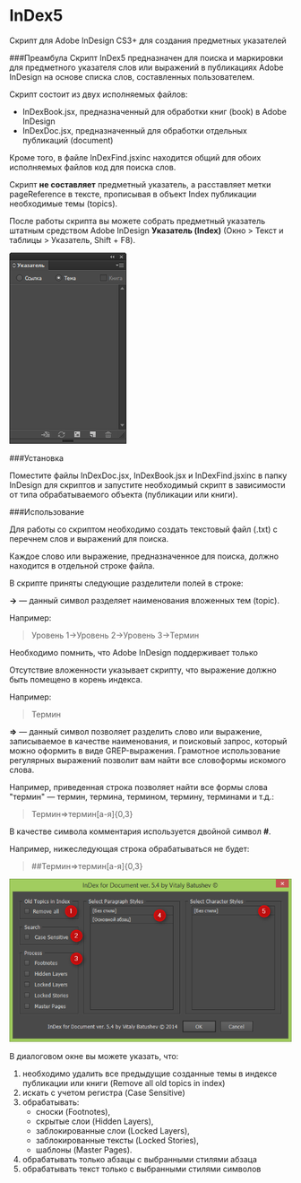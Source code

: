 InDex5
======

Скрипт для Adobe InDesign CS3+ для создания предметных указателей

###Преамбула
Скрипт InDex5 предназначен для поиска и маркировки для предметного указателя слов или выражений в публикациях Adobe InDesign на основе списка слов, составленных пользователем.

Скрипт состоит из двух исполняемых файлов:
- InDexBook.jsx, предназначенный для обработки книг (book) в Adobe InDesign
- InDexDoc.jsx, предназначенный для обработки отдельных публикаций (document)

Кроме того, в файле InDexFind.jsxinc находится общий для обоих исполняемых файлов код для поиска слов.

Скрипт **не составляет** предметный указатель, а расставляет метки pageReference в тексте, прописывая в объект Index публикации необходимые темы (topics).

После работы скрипта вы можете собрать предметный указатель штатным средством Adobe InDesign **Указатель (Index)** (Окно > Текст и таблицы > Указатель, Shift + F8).

![Панель Указатель](https://raw.githubusercontent.com/vbatushev/InDex5/master/images/index_panel.png)

###Установка

Поместите файлы InDexDoc.jsx, InDexBook.jsx и InDexFind.jsxinc в папку InDesign для скриптов и запустите необходимый скрипт в зависимости от типа обрабатываемого объекта (публикации или книги).

###Использование

Для работы со скриптом необходимо создать текстовый файл (.txt) с перечнем слов и выражений для поиска.

Каждое слово или выражение, предназначенное для поиска, должно находится в отдельной строке файла.

В скрипте приняты следующие разделители полей в строке:

**->** — данный символ разделяет наименования вложенных тем (topic).

Например:
> Уровень 1->Уровень 2->Уровень 3->Термин

Необходимо помнить, что Adobe InDesign поддерживает только 

Отсутствие вложенности указывает скрипту, что выражение должно быть помещено в корень индекса.

Например:
> Термин

**=>** — данный символ позволяет разделить слово или выражение, записываемое в качестве наименования, и поисковый запрос, который можно оформить в виде GREP-выражения. Грамотное использование регулярных выражений позволит вам найти все словоформы искомого слова.

Например, приведенная строка позволяет найти все формы слова "термин" — термин, термина, термином, термину, терминами и т.д.:
> Термин=>термин[а-я]{0,3}

В качестве символа комментария используется двойной символ **#**.

Например, нижеследующая строка обрабатываться не будет:
> \#\#Термин=>термин[а-я]{0,3}

![Диалоговое окно скрипт InDexDoc.jsx](https://raw.githubusercontent.com/vbatushev/InDex5/master/images/index_dialog.png)

В диалоговом окне вы можете указать, что:

1. необходимо удалить все предыдущие созданные темы в индексе публикации или книги (Remove all old topics in index)
2. искать с учетом регистра  (Case Sensitive)
3. обрабатывать:
	- сноски (Footnotes),
	- скрытые слои (Hidden Layers),
	- заблокированные слои (Locked Layers),
	- заблокированные тексты (Locked Stories),
	- шаблоны (Master Pages).
4. обрабатывать только абзацы с выбранными стилями абзаца
5. обрабатывать текст только с выбранными стилями символов


